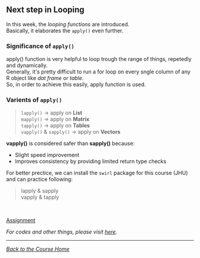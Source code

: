 ## Next step in Looping

In this week, the _looping functions_ are introduced.<br />
Basically, it elaborates the ```apply()``` even further.

### Significance of ```apply()```

apply() function is very helpful to loop trough the range of things, repetedly and dynamically.<br />
Generally, it's pretty difficult to run a for loop on every sngle column of any R object like _dat frame_ or _table_.<br />
So, in order to achieve this easily, apply function is used.

### Varients of ```apply()```
> ```lapply()``` -> apply on **List**<br />
> ```mapply()``` -> apply on **Matrix**<br />
> ```tapply()``` -> apply on **Tables**<br />
> ```vapply()``` & ```sapply()``` -> apply on **Vectors**

**vapply()** is considered safer than **sapply()** because:
* Slight speed improvement
* Improves consistency by providing limited return type checks

For better prectice, we can install the ```swirl``` package for this course (JHU) and can practice following:
> lapply & sapply<br />
> vapply & tapply

<br />

[Assignment](https://github.com/ravi-prakash1907/Data-Science-in-R/tree/master/R%20Programming/week3/ProgrammingAssignment)

_For codes and other things, please visit [here](https://github.com/ravi-prakash1907/Data-Science-in-R/tree/master/R%20Programming/week3)._<br />

<hr />

[_Back to the Course Home_](../)